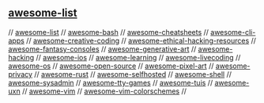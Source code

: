 ## [awesome-list](https://github.com/topics/awesome)

// [awesome-list](https://github.com/sindresorhus/awesome)
// [awesome-bash](https://github.com/awesome-lists/awesome-bash)
// [awesome-cheatsheets](https://github.com/LeCoupa/awesome-cheatsheets)
// [awesome-cli-apps](https://github.com/agarrharr/awesome-cli-apps)
// [awesome-creative-coding](https://github.com/terkelg/awesome-creative-coding)
// [awesome-ethical-hacking-resources](https://github.com/husnainfareed/Awesome-Ethical-Hacking-Resources)
// [awesome-fantasy-consoles](https://github.com/paladin-t/fantasy)
// [awesome-generative-art](https://github.com/kosmos/awesome-generative-art)
// [awesome-hacking](https://github.com/Hack-with-Github/Awesome-Hacking)
// [awesome-ios](https://github.com/vsouza/awesome-ios)
// [awesome-learning](https://github.com/johnpaulada/awesome-learning-collections)
// [awesome-livecoding](https://github.com/toplap/awesome-livecoding)
// [awesome-os](https://github.com/jubalh/awesome-os)
// [awesome-open-source](https://awesomeopensource.com/)
// [awesome-pixel-art](https://github.com/Siilwyn/awesome-pixel-art)
// [awesome-privacy](https://github.com/pluja/awesome-privacy)
// [awesome-rust](https://github.com/rust-unofficial/awesome-rust)
// [awesome-selfhosted](https://github.com/awesome-selfhosted/awesome-selfhosted)
// [awesome-shell](https://github.com/alebcay/awesome-shell)
// [awesome-sysadmin](https://github.com/kahun/awesome-sysadmin)
// [awesome-tty-games](https://github.com/ligurio/awesome-ttygames)
// [awesome-tuis](https://github.com/rothgar/awesome-tuis)
// [awesome-uxn](https://github.com/hundredrabbits/awesome-uxn)
// [awesome-vim](https://github.com/akrawchyk/awesome-vim)
// [awesome-vim-colorschemes](https://github.com/rafi/awesome-vim-colorschemes)
// 

